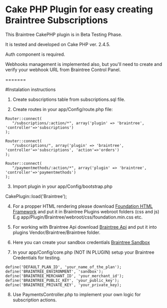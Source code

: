# Cake PHP Plugin for easy creating Braintree Subscriptions

This Braintree CakePHP plugin is in Beta Testing Phase. 

It is tested and developed on Cake PHP ver. 2.4.5.

Auth component is required.

Webhooks management is implemented also, but you'll need to create and verify your webhook URL from Braintree Control Panel.

=======

#Instalation instructions

1. Create subscriptions table from subscriptions.sql file.

2. Create routes in your app/Config/route.php file:

```
Router::connect(
   "/subscriptions/:action/*", array('plugin' => 'braintree', 'controller'=>'subscriptions')
);

Router::connect(
   "/subscriptions/", array('plugin' => 'braintree', 'controller'=>'subscriptions', 'action'=>'orders')
);

Router::connect(
   "/paymentmethods/:action/*", array('plugin' => 'braintree', 'controller'=>'paymentmethods')
);
```

3. Import plugin in your app/Config/bootstrap.php

CakePlugin::load('Braintree');

4. For a propper HTML rendering please download [Foundation HTML Framework](http://foundation.zurb.com/develop/download.html) and put it in Braintree Plugins webroot folders (css and js)
E.g app/Plugin/Braintree/webroot/css/foundation.min.css etc.

5. For working with Braintree Api download [Braintree Api](https://developers.braintreepayments.com/javascript+php/start/hello-server) and put it into plugins Vendor/Braintree/Braintree folder.

6. Here you can create your sandbox credentials [Braintree Sandbox](https://www.braintreepayments.com/get-started)

7. In your app/Config/core.php (NOT IN PLUGIN) setup your Braintree Credentials for testing.

```
define('DEFAULT_PLAN_ID', 'your_name_of_the_plan');
define('BRAINTREE_ENVIRONMENT', 'sandbox');
define('BRAINTREE_MERCHANT_ID', 'your_merchant_id');
define('BRAINTREE_PUBLIC_KEY', 'your_public_key');
define('BRAINTREE_PRIVATE_KEY', 'your_private_key);
```

8. Use PaymentsController.php to implement your own logic for subscription actions.